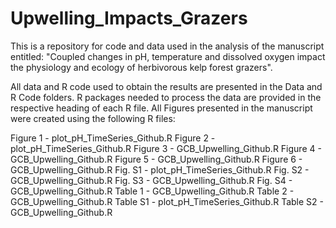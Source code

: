 # Upwelling_Impacts_Grazers
This is a repository for code and data used in the analysis of the manuscript entitled: "Coupled changes in pH, temperature and dissolved oxygen impact the physiology and ecology of herbivorous kelp forest grazers".

All data and R code used to obtain the results are presented in the Data and R Code folders. R packages needed to process the data are provided in the respective heading of each R file. All Figures presented in the manuscript were created using the following R files:

Figure 1 - plot_pH_TimeSeries_Github.R
Figure 2 - plot_pH_TimeSeries_Github.R
Figure 3 - GCB_Upwelling_Github.R
Figure 4 - GCB_Upwelling_Github.R
Figure 5 - GCB_Upwelling_Github.R
Figure 6 - GCB_Upwelling_Github.R
Fig. S1 - plot_pH_TimeSeries_Github.R
Fig. S2 - GCB_Upwelling_Github.R
Fig. S3 - GCB_Upwelling_Github.R
Fig. S4 - GCB_Upwelling_Github.R
Table 1 - GCB_Upwelling_Github.R
Table 2 - GCB_Upwelling_Github.R
Table S1 - plot_pH_TimeSeries_Github.R
Table S2 - GCB_Upwelling_Github.R

